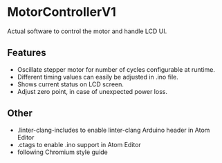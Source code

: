 # MotorControllerV1

Actual software to control the motor and handle LCD UI.

## Features

- Oscillate stepper motor for number of cycles configurable at runtime.
- Different timing values can easily be adjusted in .ino file.
- Shows current status on LCD screen.
- Adjust zero point, in case of unexpected power loss.

## Other

- .linter-clang-includes to enable linter-clang Arduino header in Atom Editor
- .ctags to enable .ino support in Atom Editor
- following Chromium style guide
